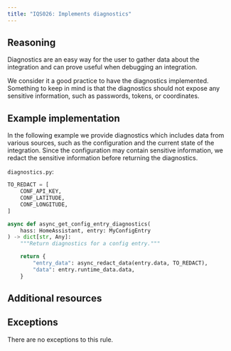 ```yaml
---
title: "IQS026: Implements diagnostics"
---
```


## Reasoning

Diagnostics are an easy way for the user to gather data about the integration and can prove useful when debugging an integration.

We consider it a good practice to have the diagnostics implemented.
Something to keep in mind is that the diagnostics should not expose any sensitive information, such as passwords, tokens, or coordinates.

## Example implementation

In the following example we provide diagnostics which includes data from various sources, such as the configuration and the current state of the integration.
Since the configuration may contain sensitive information, we redact the sensitive information before returning the diagnostics.

`diagnostics.py`:
```python
TO_REDACT = [
    CONF_API_KEY,
    CONF_LATITUDE,
    CONF_LONGITUDE,
]

async def async_get_config_entry_diagnostics(
    hass: HomeAssistant, entry: MyConfigEntry
) -> dict[str, Any]:
    """Return diagnostics for a config entry."""

    return {
        "entry_data": async_redact_data(entry.data, TO_REDACT),
        "data": entry.runtime_data.data,
    }
```

## Additional resources


## Exceptions

There are no exceptions to this rule.